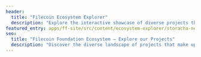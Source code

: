 ```yaml
---
header:
  title: "Filecoin Ecosystem Explorer"
  description: "Explore the interactive showcase of diverse projects that make up the Filecoin ecosystem. Given the network’s dynamic growth, this is not an exhaustive list but serves as a launching pad for exploring the ecosystem. If you’re a part of the Filecoin ecosystem and don’t see your project listed, share your details."
featured_entry: apps/ff-site/src/content/ecosystem-explorer/storacha-network.md
seo:
  title: "Filecoin Foundation Ecosystem – Explore our Projects"
  description: "Discover the diverse landscape of projects that make up the Filecoin ecosystem. Filter Filecoin projects by finance, storage, network, and other categories."
---
```

